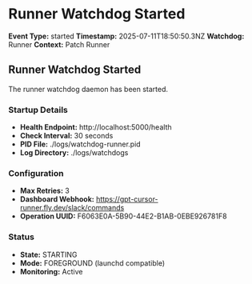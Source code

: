 # Runner Watchdog Started

**Event Type:** started
**Timestamp:** 2025-07-11T18:50:50.3NZ
**Watchdog:** Runner
**Context:** Patch Runner


## Runner Watchdog Started

The runner watchdog daemon has been started.

### Startup Details
- **Health Endpoint:** http://localhost:5000/health
- **Check Interval:** 30 seconds
- **PID File:** ./logs/watchdog-runner.pid
- **Log Directory:** ./logs/watchdogs

### Configuration
- **Max Retries:** 3
- **Dashboard Webhook:** https://gpt-cursor-runner.fly.dev/slack/commands
- **Operation UUID:** F6063E0A-5B90-44E2-B1AB-0EBE926781F8

### Status
- **State:** STARTING
- **Mode:** FOREGROUND (launchd compatible)
- **Monitoring:** Active


